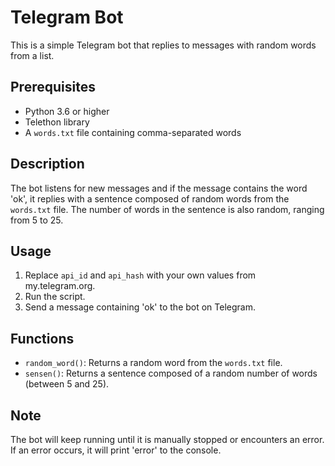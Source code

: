 # Telegram Bot

This is a simple Telegram bot that replies to messages with random words from a list.

## Prerequisites

- Python 3.6 or higher
- Telethon library
- A `words.txt` file containing comma-separated words

## Description

The bot listens for new messages and if the message contains the word 'ok', it replies with a sentence composed of random words from the `words.txt` file. The number of words in the sentence is also random, ranging from 5 to 25.

## Usage

1. Replace `api_id` and `api_hash` with your own values from my.telegram.org.
2. Run the script.
3. Send a message containing 'ok' to the bot on Telegram.

## Functions

- `random_word()`: Returns a random word from the `words.txt` file.
- `sensen()`: Returns a sentence composed of a random number of words (between 5 and 25).

## Note

The bot will keep running until it is manually stopped or encounters an error. If an error occurs, it will print 'error' to the console.
